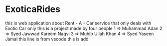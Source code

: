# ExoticaRides
this is web application about Rent - A - Car service that only deals with Exotic Car only 
this is a project made by four people 
1 => Muhammad Adan
2 => Syed Jawwad Kareem Naqvi
3 => Muhib Ullah Khan
4 => Syed Yaseen Jamal
this line is from vscode 
this is add